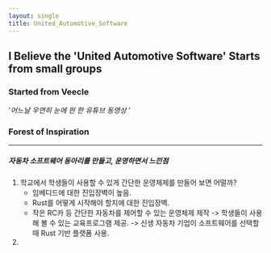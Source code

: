 ```yaml
---
layout: single
title: United_Automotive_Software
---
```

## I Believe the 'United Automotive Software' Starts from small groups

### Started from Veecle
'*어느날 우연히 눈에 띈 한 유튜브 동영상* '


### Forest of Inspiration
---
##### 자동차 소프트웨어 동아리를 만들고, 운영하면서 느낀점
1. 학교에서 학생들이 사용할 수 있게 간단한 운영체제를 만들어 보면 어떨까?
	- 임베디드에 대한 진입장벽이 높음. 
	- Rust를 어떻게 시작해야 할지에 대한 진입장벽.
	- 작은 RC카 등 간단한 자동차를 제어할 수 있는  운영체제 제작 -> 학생들이 사용해 볼 수 있는 교육프로그램 제공. -> 신생 자동차 기업이 소프트웨어를 선택할 때 Rust 기반 플랫폼 사용.
2. 